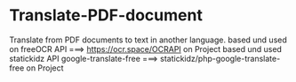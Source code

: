 # Translate-PDF-document
Translate from PDF documents to text in another language.
based und used  on freeOCR API  ===> https://ocr.space/OCRAPI on Project
based und used statickidz API  google-translate-free ===> statickidz/php-google-translate-free on Project




